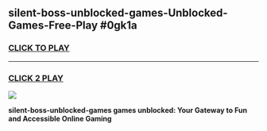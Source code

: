 
## silent-boss-unblocked-games-Unblocked-Games-Free-Play #0gk1a
<h3>
<a href="https://us.freeplayer.one?title=silent-boss-unblocked-games&ref=9M">CLICK TO PLAY</a></h3>
<hr>

<h3>
<a href="https://us.freeplayer.one?title=silent-boss-unblocked-games&ref=9M">CLICK 2 PLAY</a>
  
</h3>

<a href="https://us.freeplayer.one?title=silent-boss-unblocked-games&ref=9M"><img src="https://clearcache.store/games.png"></a>


**silent-boss-unblocked-games games unblocked: Your Gateway to Fun and Accessible Online Gaming**
